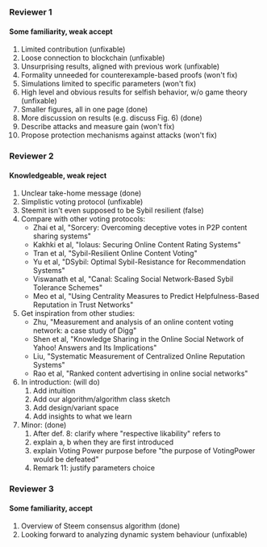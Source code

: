 ### Reviewer 1

#### Some familiarity, weak accept

1. Limited contribution (unfixable)
1. Loose connection to blockchain (unfixable)
1. Unsurprising results, aligned with previous work (unfixable)
1. Formality unneeded for counterexample-based proofs (won't fix)
1. Simulations limited to specific parameters (won't fix)
1. High level and obvious results for selfish behavior, w/o game theory (unfixable)
1. Smaller figures, all in one page (done)
1. More discussion on results (e.g. discuss Fig. 6) (done)
1. Describe attacks and measure gain (won't fix)
1. Propose protection mechanisms against attacks (won't fix)

### Reviewer 2

#### Knowledgeable, weak reject

1. Unclear take-home message (done)
1. Simplistic voting protocol (unfixable)
1. Steemit isn't even supposed to be Sybil resilient (false)
1. Compare with other voting protocols:
   * Zhai et al, "Sorcery: Overcoming deceptive votes in P2P content sharing systems"
   * Kakhki et al, "Iolaus: Securing Online Content Rating Systems"
   * Tran et al, "Sybil-Resilient Online Content Voting"
   * Yu et al, "DSybil: Optimal Sybil-Resistance for Recommendation Systems"
   * Viswanath et al, "Canal: Scaling Social Network-Based Sybil Tolerance Schemes"
   * Meo et al, "Using Centrality Measures to Predict Helpfulness-Based Reputation in Trust Networks"
1. Get inspiration from other studies:
   * Zhu, "Measurement and analysis of an online content voting network: a case study of Digg"
   * Shen et al, "Knowledge Sharing in the Online Social Network of Yahoo! Answers and Its Implications"
   * Liu, "Systematic Measurement of Centralized Online Reputation Systems"
   * Rao et al, "Ranked content advertising in online social networks"
1. In introduction: (will do)
   1. Add intuition
   1. Add our algorithm/algorithm class sketch
   1. Add design/variant space
   1. Add insights to what we learn
1. Minor: (done)
   1. After def. 8: clarify where "respective likability" refers to
   1. explain a, b when they are first introduced
   1. explain Voting Power purpose before "the purpose of VotingPower would be defeated"
   1. Remark 11: justify parameters choice

### Reviewer 3

#### Some familiarity, accept

1. Overview of Steem consensus algorithm (done)
1. Looking forward to analyzing dynamic system behaviour (unfixable)
